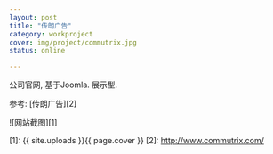 ```yaml
---
layout: post 
title: "传朗广告"
category: workproject
cover: img/project/commutrix.jpg
status: online

---
```



公司官网, 基于Joomla. 展示型.

参考: [传朗广告][2]

![网站截图][1]


  [1]: {{ site.uploads }}{{ page.cover }}
  [2]: http://www.commutrix.com/